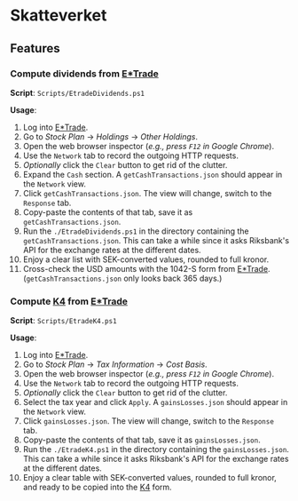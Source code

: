 # Skatteverket

[etrade]: https://us.etrade.com/home/welcome-back
[k4]:     https://www.skatteverket.se/privat/etjansterochblanketter/blanketterbroschyrer/blanketter/info/2104.4.39f16f103821c58f680006244.html

## Features

### Compute dividends from [E*Trade][etrade]

**Script**: `Scripts/EtradeDividends.ps1`

**Usage**:
1. Log into [E*Trade][etrade].
2. Go to _Stock Plan_ -> _Holdings_ -> _Other Holdings_.
3. Open the web browser inspector (_e.g., press `F12` in Google Chrome_).
4. Use the `Network` tab to record the outgoing HTTP requests.
5. _Optionally_ click the `Clear` button to get rid of the clutter.
6. Expand the `Cash` section. A `getCashTransactions.json` should appear in the `Network` view.
7. Click `getCashTransactions.json`. The view will change, switch to the `Response` tab.
8. Copy-paste the contents of that tab, save it as `getCashTransactions.json`.
9. Run the `./EtradeDividends.ps1` in the directory containing the `getCashTransactions.json`. This can take a while since it asks Riksbank's API for the exchange rates at the different dates.
10. Enjoy a clear list with SEK-converted values, rounded to full kronor.
11. Cross-check the USD amounts with the 1042-S form from [E*Trade][etrade]. (`getCashTransactions.json` only looks back 365 days.)

### Compute [K4][k4] from [E*Trade][etrade]

**Script**: `Scripts/EtradeK4.ps1`

**Usage**:
1. Log into [E*Trade][etrade].
1. Go to _Stock Plan_ -> _Tax Information_ -> _Cost Basis_.
2. Open the web browser inspector (_e.g., press `F12` in Google Chrome_).
3. Use the `Network` tab to record the outgoing HTTP requests.
4. _Optionally_ click the `Clear` button to get rid of the clutter.
5. Select the tax year and click `Apply`. A `gainsLosses.json` should appear in the `Network` view.
6. Click `gainsLosses.json`. The view will change, switch to the `Response` tab.
7. Copy-paste the contents of that tab, save it as `gainsLosses.json`.
8. Run the `./EtradeK4.ps1` in the directory containing the `gainsLosses.json`. This can take a while since it asks Riksbank's API for the exchange rates at the different dates.
9. Enjoy a clear table with SEK-converted values, rounded to full kronor, and ready to be copied into the [K4][k4] form.

